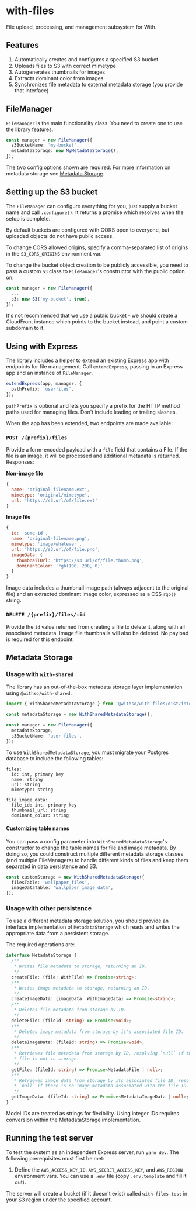 # with-files

File upload, processing, and management subsystem for With.

## Features

1. Automatically creates and configures a specified S3 bucket
2. Uploads files to S3 with correct mimetype
3. Autogenerates thumbnails for images
4. Extracts dominant color from images
5. Synchronizes file metadata to external metadata storage (you provide that interface)

## FileManager

`FileManager` is the main functionality class. You need to create one to use the library features.

```ts
const manager = new FileManager({
  s3BucketName: 'my-bucket',
  metadataStorage: new MyMetadataStorage(),
});
```

The two config options shown are required. For more information on metadata storage see [Metadata Storage](#metadata-storage).

## Setting up the S3 bucket

The `FileManager` can configure everything for you, just supply a bucket name and call `.configure()`. It returns a promise which resolves when the setup is complete.

By default buckets are configured with CORS open to everyone, but uploaded objects do not have public access.

To change CORS allowed origins, specify a comma-separated list of origins in the `S3_CORS_ORIGINS` environment var.

To change the bucket object creation to be publicly accessible, you need to pass a custom `S3` class to `FileManager`'s constructor with the public option on:

```ts
const manager = new FileManager({
  ...
  s3: new S3('my-bucket', true),
});
```

It's not recommended that we use a public bucket - we should create a CloudFront instance which points to the bucket instead, and point a custom subdomain to it.

## Using with Express

The library includes a helper to extend an existing Express app with endpoints for file management. Call `extendExpress`, passing in an Express app and an instance of `FileManager`.

```ts
extendExpress(app, manager, {
  pathPrefix: 'userfiles',
});
```

`pathPrefix` is optional and lets you specify a prefix for the HTTP method paths used for managing files. Don't include leading or trailing slashes.

When the app has been extended, two endpoints are made available:

### `POST /{prefix}/files`

Provide a form-encoded payload with a `file` field that contains a File. If the file is an image, it will be processed and additional metadata is returned. Responses:

**Non-image file**

```js
{
  name: 'original-filename.ext',
  mimetype: 'original/mimetype',
  url: 'https://s3.url/of/file.ext'
}
```

**Image file**

```js
{
  id: 'some-id',
  name: 'original-filename.png',
  mimetype: 'image/whatever',
  url: 'https://s3.url/of/file.png',
  imageData: {
    thumbnailUrl: 'https://s3.url/of/file.thumb.png',
    dominantColor: 'rgb(100, 200, 0)'
  }
}
```

Image data includes a thumbnail image path (always adjacent to the original file) and an extracted dominant image color, expressed as a CSS `rgb()` string.

### `DELETE /{prefix}/files/:id`

Provide the `id` value returned from creating a file to delete it, along with all associated metadata. Image file thumbnails will also be deleted. No payload is required for this endpoint.

## Metadata Storage

### Usage with `with-shared`

The library has an out-of-the-box metadata storage layer implementation using `@withso/with-shared`.

```ts
import { WithSharedMetadataStorage } from '@withso/with-files/dist/interop/WithSharedMetadataStorage';

const metadataStorage = new WithSharedMetadataStorage();

const manager = new FileManager({
  metadataStorage,
  s3BucketName: 'user-files',
});
```

To use `WithSharedMetadataStorage`, you must migrate your Postgres database to include the following tables:

```
files:
  id: int, primary key
  name: string
  url: string
  mimetype: string

file_image_data:
  file_id: int, primary key
  thumbnail_url: string
  dominant_color: string
```

#### Customizing table names

You can pass a config parameter into `WithSharedMetadataStorage`'s constructor to change the table names for file and image metadata. By doing so, you could construct multiple different metadata storage classes (and multiple FileManagers) to handle different kinds of files and keep them separated in data persistence and S3.

```ts
const customStorage = new WithSharedMetadataStorage({
  filesTable: 'wallpaper_files',
  imageDataTable: 'wallpaper_image_data',
});
```

### Usage with other persistence

To use a different metadata storage solution, you should provide an interface implementation of `MetadataStorage` which reads and writes the appropriate data from a persistent storage.

The required operations are:

```ts
interface MetadataStorage {
  /**
   * Writes file metadata to storage, returning an ID.
   */
  createFile: (file: WithFile) => Promise<string>;
  /**
   * Writes image metadata to storage, returning an ID.
   */
  createImageData: (imageData: WithImageData) => Promise<string>;
  /**
   * Deletes file metadata from storage by ID.
   */
  deleteFile: (fileId: string) => Promise<void>;
  /**
   * Deletes image metadata from storage by it's associated file ID.
   */
  deleteImageData: (fileId: string) => Promise<void>;
  /**
   * Retrieves file metadata from storage by ID, resolving `null` if the
   * file is not in storage.
   */
  getFile: (fileId: string) => Promise<MetadataFile | null>;
  /**
   * Retrieves image data from storage by its associated file ID, resolving
   * `null` if there is no image metadata associated with the file ID.
   */
  getImageData: (fileId: string) => Promise<MetadataImageData | null>;
}
```

Model IDs are treated as strings for flexibility. Using integer IDs requires conversion within the MetadataStorage implementation.

## Running the test server

To test the system as an independent Express server, run `yarn dev`. The following prerequisites must first be met:

1. Define the `AWS_ACCESS_KEY_ID`, `AWS_SECRET_ACCESS_KEY`, and `AWS_REGION` environment vars. You can use a `.env` file (copy `.env.template` and fill it out).

The server will create a bucket (if it doesn't exist) called `with-files-test` in your S3 region under the specified account.
